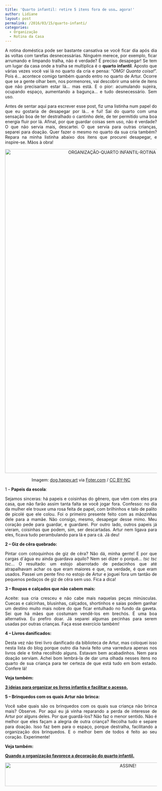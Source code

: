 ```yaml
---
title: 'Quarto infantil: retire 5 itens fora de uso… agora!'
author: Lidiane
layout: post
permalink: /2016/03/15/quarto-infanti/
categories:
  - Organização
  - Rotina da Casa
---
```

<p align="justify">
  A rotina doméstica pode ser bastante cansativa se você ficar dia após dia às voltas com tarefas desnecessárias. Ninguém merece, por exemplo, ficar arrumando e limpando tralha, não é verdade? É preciso desapegar! Se tem um lugar da casa onde a tralha se multiplica é o <strong>quarto infantil</strong>. Aposto que várias vezes você vai lá no quarto da cria e pensa: “<em>OMG! Quanta coisa!</em>”. Pois é… acontece comigo também quando entro no quarto de Artur. Ocorre que se a gente olhar bem, nos pormenores, vai descobrir uma série de itens que não precisariam estar lá… mas está. E o pior: acumulando sujeira, ocupando espaço, aumentando a bagunça… e tudo desnecessário. Sem uso.
</p>

<p align="justify">
  Antes de sentar aqui para escrever esse post, fiz uma listinha num papel do que eu gostaria de desapegar por lá… e fui! Sai do quarto com uma sensação boa de ter destralhado o cantinho dele, de ter permitido uma boa energia fluir por lá. Afinal, por que guardar coisas sem uso, não é verdade? O que não servia mais, descartei. O que servia para outras crianças, separei para doação. Quer fazer o mesmo no quarto da sua cria também? Repara na minha listinha abaixo dos itens que procurei desapegar, e inspire-se. Mãos à obra!
</p>

<p align="center">
  <img class="alignnone size-full wp-image-12370" src="https://www.trololodemulher.com.br/2016/04/ORGANIZAÇÃO-QUARTO-INFANTIL-ROTINA-DOMESTICA2.jpg" alt="ORGANIZAÇÃO-QUARTO INFANTIL-ROTINA DOMESTICA[2]" width="800" height="1069" />
</p>

<p align="center">
  Imagem: <a href="https://www.flickr.com/photos/8113246@N02/4348488461/" target="_blank" rel="noopener noreferrer">dog.happy.art</a> via <a href="http://foter.com/" target="_blank" rel="noopener noreferrer">Foter.com</a> / <a href="http://creativecommons.org/licenses/by-nc/2.0/" target="_blank" rel="noopener noreferrer">CC BY-NC</a><b></b>
</p>

<p align="justify">
  1 – <strong>Papeis da escola</strong>:
</p>

<p align="justify">
  Sejamos sinceras: há papeis e coisinhas do gênero, que vêm com eles pra casa, que não farão assim tanta falta se você jogar fora. Confesso: no dia da mulher ele trouxe uma rosa feita de papel, com brilhinhos e talo de palito de picolé que ele colou. Foi o primeiro presente feito com as mãozinhas dele para a mamãe. Não consigo, mesmo, desapegar desse mimo. Meu coração pede para guardar, e guardarei. Por outro lado, outros papeis já vieram, coisinhas que podem, sim, ser descartadas. Artur nem ligava para eles, ficava tudo perambulando para lá e para cá. Já deu!
</p>

<p align="justify">
  <strong>2 – Giz de cêra quebrado:</strong>
</p>

<p align="justify">
  Pintar com cotoquinhos de giz de cêra? Não dá, minha gente! E por que cargas d´água eu ainda guardava aquilo? Nem sei dizer o porquê… <em>tsc tsc tsc</em>… O resultado: um estojo abarrotado de pedacinhos que até atrapalhavam achar os que eram maiores e que, na verdade, é que eram usados. Passei um pente fino no estojo de Artur e joguei fora um tantão de pequenos pedaços de giz de cêra sem uso. Fica a dica!
</p>

<p align="justify">
  <strong>3 – Roupas e calçados que não cabem mais:</strong>
</p>

<p align="justify">
  Aceite: sua cria cresceu e não cabe mais naquelas peças minúsculas. Cuecas e calcinhas, blusinhas, calçados, shortinhos e saias podem ganhar um destino muito mais nobre do que ficar entulhado no fundo da gaveta. Sei que há mães que costumam vendê-los em brechós. É uma boa alternativa. Eu prefiro doar. Já separei algumas pecinhas para serem usadas por outras crianças. Faça esse exercício também!
</p>

<p align="justify">
  <strong>4 – Livros danificados:</strong>
</p>

<p align="justify">
  Desta vez não tirei livro danificado da biblioteca de Artur, mas coloquei isso nesta lista do blog porque outro dia havia feito uma varredura apenas nos livros dele e tinha recolhido alguns. Estavam bem acabadinhos. Nem para doação serviam. Achei bom lembrá-la de dar uma olhada nesses itens no quarto de sua criança para ter certeza de que está tudo em bom estado. Confere lá!
</p>

<p align="justify">
  <strong>Veja também:</strong>
</p>

<p align="justify">
  <a href="http://www.trololodemulher.com.br/2014/10/03/decoracao-infantil/" target="_blank" rel="noopener noreferrer"><strong>3 ideias para organizar os livros infantis e facilitar o acesso.</strong></a>
</p>

<p align="justify">
  <strong>5 – Brinquedos com os quais Artur não brinca:</strong>
</p>

<p align="justify">
  Você sabe quais são os brinquedos com os quais sua criança não brinca mais? Observe. Por aqui eu já vinha reparando a perda de interesse de Artur por alguns deles. Por que guardá-los? Não faz o menor sentido. Não é melhor que eles façam a alegria de outra criança? Recolha tudo e separe para doação. Isso faz bem para o espaço, porque destralha, facilitando a organização dos brinquedos. E o melhor bem de todos é feito ao seu coração. Experimente!
</p>

<p align="justify">
  <strong>Veja também:</strong>
</p>

<p align="justify">
  <a href="http://www.trololodemulher.com.br/2012/07/25/organizacao-quarto-infantil/" target="_blank" rel="noopener noreferrer"><strong>Quando a organização favorece a decoração do quarto infantil.</strong></a>
</p>

<p align="center">
  <a href="http://feedburner.google.com/fb/a/mailverify?uri=blogBichaFemea&loc=en_US" target="_blank" rel="noopener noreferrer"><img class="alignnone size-full wp-image-10439" src="https://www.trololodemulher.com.br/2014/09/ASSINE.png" alt="ASSINE!" width="800" height="78" /></a>
</p>

<p align="justify">